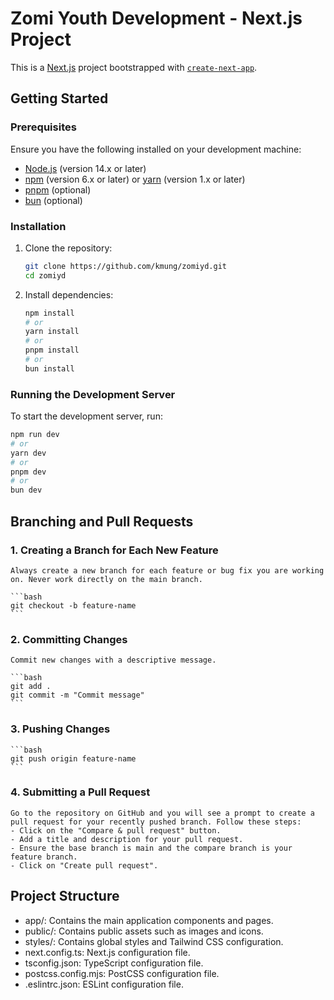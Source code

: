 # Zomi Youth Development - Next.js Project

This is a [Next.js](https://nextjs.org) project bootstrapped with [`create-next-app`](https://nextjs.org/docs/app/api-reference/cli/create-next-app).

## Getting Started

### Prerequisites

Ensure you have the following installed on your development machine:

- [Node.js](https://nodejs.org/) (version 14.x or later)
- [npm](https://www.npmjs.com/) (version 6.x or later) or [yarn](https://yarnpkg.com/) (version 1.x or later)
- [pnpm](https://pnpm.io/) (optional)
- [bun](https://bun.sh/) (optional)

### Installation

1. Clone the repository:

   ```bash
   git clone https://github.com/kmung/zomiyd.git
   cd zomiyd
   ```

2. Install dependencies:

   ```bash
   npm install
   # or
   yarn install
   # or
   pnpm install
   # or
   bun install
   ```

### Running the Development Server

To start the development server, run:

```bash
npm run dev
# or
yarn dev
# or
pnpm dev
# or
bun dev
```

## Branching and Pull Requests

### 1. Creating a Branch for Each New Feature

    Always create a new branch for each feature or bug fix you are working on. Never work directly on the main branch.

    ```bash
    git checkout -b feature-name
    ```

### 2. Committing Changes

    Commit new changes with a descriptive message.

    ```bash
    git add .
    git commit -m "Commit message"
    ```

### 3. Pushing Changes

    ```bash
    git push origin feature-name
    ```

### 4. Submitting a Pull Request

    Go to the repository on GitHub and you will see a prompt to create a pull request for your recently pushed branch. Follow these steps:
    - Click on the "Compare & pull request" button.
    - Add a title and description for your pull request.
    - Ensure the base branch is main and the compare branch is your feature branch.
    - Click on "Create pull request".

## Project Structure

- app/: Contains the main application components and pages.
- public/: Contains public assets such as images and icons.
- styles/: Contains global styles and Tailwind CSS configuration.
- next.config.ts: Next.js configuration file.
- tsconfig.json: TypeScript configuration file.
- postcss.config.mjs: PostCSS configuration file.
- .eslintrc.json: ESLint configuration file.
